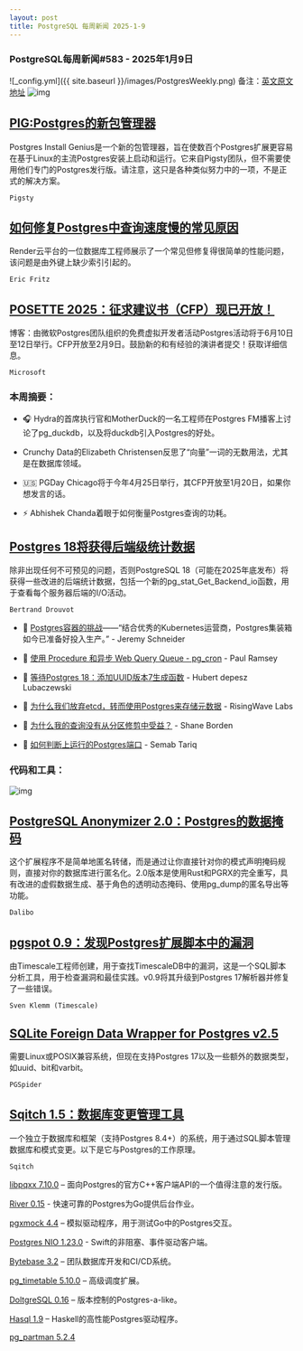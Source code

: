 ```yaml
---
layout: post
title: PostgreSQL 每周新闻 2025-1-9
---
```

### PostgreSQL每周新闻#583 - 2025年1月9日
![_config.yml]({{ site.baseurl }}/images/PostgresWeekly.png)
备注：[英文原文地址](https://postgresweekly.com/issues/583)
![img](https://res.cloudinary.com/cpress/image/upload/w_1280,e_sharpen:60,q_auto/jeyrzliod836uatrt6rp.jpg)
## [PIG:Postgres的新包管理器](https://postgresweekly.com/link/164055/web)
Postgres Install Genius是一个新的包管理器，旨在使数百个Postgres扩展更容易在基于Linux的主流Postgres安装上启动和运行。它来自Pigsty团队，但不需要使用他们专门的Postgres发行版。请注意，这只是各种类似努力中的一项，不是正式的解决方案。

`Pigsty`

## [如何修复Postgres中查询速度慢的常见原因](https://postgresweekly.com/link/164059/web)
Render云平台的一位数据库工程师展示了一个常见但修复得很简单的性能问题，该问题是由外键上缺少索引引起的。


`Eric Fritz `
## [POSETTE 2025：征求建议书（CFP）现已开放！](https://postgresweekly.com/link/164054/web)
博客：由微软Postgres团队组织的免费虚拟开发者活动Postgres活动将于6月10日至12日举行。CFP开放至2月9日。鼓励新的和有经验的演讲者提交！获取详细信息。


`Microsoft `

### 本周摘要：

* 🎧 Hydra的首席执行官和MotherDuck的一名工程师在Postgres FM播客上讨论了pg_duckdb，以及将duckdb引入Postgres的好处。

* Crunchy Data的Elizabeth Christensen反思了“向量”一词的无数用法，尤其是在数据库领域。

* 🇺🇸 PGDay Chicago将于今年4月25日举行，其CFP开放至1月20日，如果你想发言的话。

* ⚡ Abhishek Chanda着眼于如何衡量Postgres查询的功耗。

## [Postgres 18将获得后端级统计数据](https://postgresweekly.com/link/164065/web)
除非出现任何不可预见的问题，否则PostgreSQL 18（可能在2025年底发布）将获得一些改进的后端统计数据，包括一个新的pg_stat_Get_Backend_io函数，用于查看每个服务器后端的I/O活动。


`Bertrand Drouvot `


* 📄 [Postgres容器的挑战](https://postgresweekly.com/link/164066/web)——“结合优秀的Kubernetes运营商，Postgres集装箱如今已准备好投入生产。” - Jeremy Schneider

* 📄 [使用 Procedure 和异步 Web Query Queue - pg_cron](https://postgresweekly.com/link/164067/web) - Paul Ramsey

* 📄 [等待Postgres 18：添加UUID版本7生成函数](https://postgresweekly.com/link/164068/web) - Hubert depesz Lubaczewski

* 📄 [为什么我们放弃etcd，转而使用Postgres来存储元数据](https://postgresweekly.com/link/164069/web) - RisingWave Labs

* 📄 [为什么我的查询没有从分区修剪中受益？](https://postgresweekly.com/link/164070/web) - Shane Borden

* 📄 [如何判断上运行的Postgres端口](https://postgresweekly.com/link/164071/web) - Semab Tariq


### 代码和工具：

![img](https://res.cloudinary.com/cpress/image/upload/w_1280,e_sharpen:60,q_auto/wzyrlqjeiover3nktqpo.jpg)



## [PostgreSQL Anonymizer 2.0：Postgres的数据掩码](https://postgresweekly.com/link/164072/web)
这个扩展程序不是简单地匿名转储，而是通过让你直接针对你的模式声明掩码规则，直接对你的数据库进行匿名化。2.0版本是使用Rust和PGRX的完全重写，具有改进的虚假数据生成、基于角色的透明动态掩码、使用pg_dump的匿名导出等功能。

`Dalibo`

## [pgspot 0.9：发现Postgres扩展脚本中的漏洞](https://postgresweekly.com/link/164075/web)
由Timescale工程师创建，用于查找TimescaleDB中的漏洞，这是一个SQL脚本分析工具，用于检查漏洞和最佳实践。v0.9将其升级到Postgres 17解析器并修复了一些错误。

`Sven Klemm (Timescale)`

## [SQLite Foreign Data Wrapper for Postgres v2.5](https://postgresweekly.com/link/164076/web)
需要Linux或POSIX兼容系统，但现在支持Postgres 17以及一些额外的数据类型，如uuid、bit和varbit。

`PGSpider`

## [Sqitch 1.5：数据库变更管理工具](https://postgresweekly.com/link/164077/web)
一个独立于数据库和框架（支持Postgres 8.4+）的系统，用于通过SQL脚本管理数据库和模式变更。以下是它与Postgres的工作原理。

`Sqitch`

[libpqxx 7.10.0](https://postgresweekly.com/link/164079/web) – 面向Postgres的官方C++客户端API的一个值得注意的发行版。

[River 0.15](https://postgresweekly.com/link/164080/web) - 快速可靠的Postgres为Go提供后台作业。

[pgxmock 4.4](https://postgresweekly.com/link/164081/web) – 模拟驱动程序，用于测试Go中的Postgres交互。

[Postgres NIO 1.23.0](https://postgresweekly.com/link/164082/web) - Swift的非阻塞、事件驱动客户端。

[Bytebase 3.2](https://postgresweekly.com/link/164083/web) – 团队数据库开发和CI/CD系统。

[pg_timetable 5.10.0](https://postgresweekly.com/link/164084/web) – 高级调度扩展。

[DoltgreSQL 0.16](https://postgresweekly.com/link/164085/web) – 版本控制的Postgres-a-like。

[Hasql 1.9](https://postgresweekly.com/link/164086/web) – Haskell的高性能Postgres驱动程序。

[pg_partman 5.2.4](https://postgresweekly.com/link/164087/web)